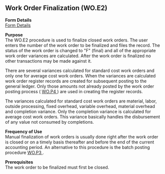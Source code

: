 ##  Work Order Finalization (WO.E2)

<PageHeader />

**Form Details**  
[ Form Details ](WO-E2-1/README.md)   

**Purpose**  
The WO.E2 procedure is used to finalize closed work orders. The user enters
the number of the work order to be finalized and files the record. The status
of the work order is changed to "F" (final) and all of the appropriate work
order variances are calculated. After the work order is finalized no other
transactions may be made against it.  
  
There are several variances calculated for standard cost work orders and only one for average cost work orders. When the variances are calculated work order register records are created for subsequent posting to the general ledger. Only those amounts not already posted by the work order posting process ( [ WO.P4 ](../../PRO-PROCESS/WO-P4/README.md) ) are used in creating the register records.   
  
The variances calculated for standard cost work orders are material, labor,
outside processing, fixed overhead, variable overhead, material overhead and
completion variance. Only the completion variance is calculated for average
cost work orders. This variance basically handles the disbursement of any
value not consumed by completions.

**Frequency of Use**  
Manual finalization of work orders is usually done right after the work order is closed or on a timely basis thereafter and before the end of the current accounting period. An alternative to this procedure is the batch posting procedure [ WO.P3 ](../../PRO-PROCESS/WO-P3/README.md) . 

**Prerequisites**  
The work order to be finalized must first be closed.

<badge text= "Version 8.10.57" vertical="middle" />

<PageFooter />